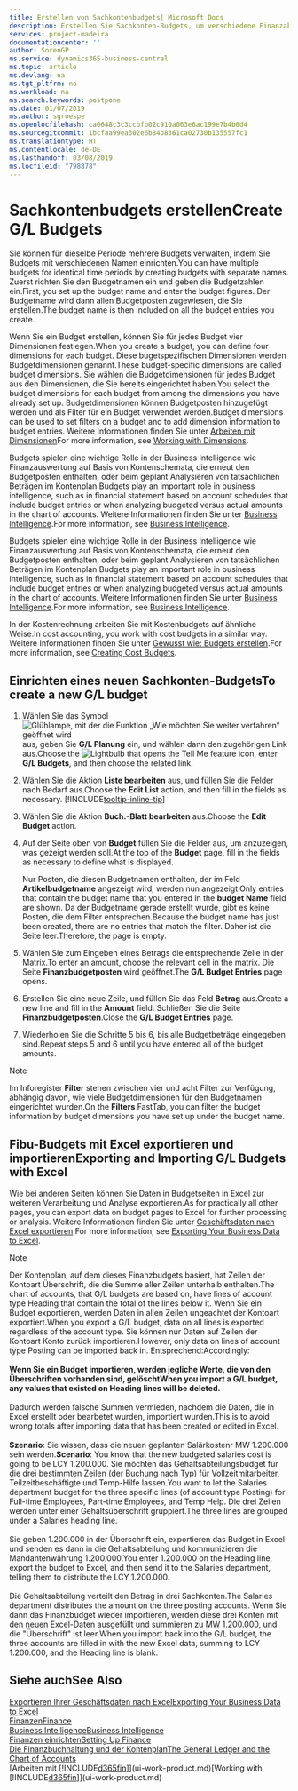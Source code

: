 ```yaml
---
title: Erstellen von Sachkontenbudgets| Microsoft Docs
description: Erstellen Sie Sachkonten-Budgets, um verschiedene Finanzaktivitäten zu prognostizieren und Dimensionen zu den einzelnen Intelligence-Zwecken zuzuordnen.
services: project-madeira
documentationcenter: ''
author: SorenGP
ms.service: dynamics365-business-central
ms.topic: article
ms.devlang: na
ms.tgt_pltfrm: na
ms.workload: na
ms.search.keywords: postpone
ms.date: 01/07/2019
ms.author: sgroespe
ms.openlocfilehash: ca0648c3c3ccbfb02c910a063e6ac199e7b4b6d4
ms.sourcegitcommit: 1bcfaa99ea302e6b84b8361ca02730b135557fc1
ms.translationtype: HT
ms.contentlocale: de-DE
ms.lasthandoff: 03/08/2019
ms.locfileid: "798878"
---
```

# <a name="create-gl-budgets"></a><span data-ttu-id="492e0-103">Sachkontenbudgets erstellen</span><span class="sxs-lookup"><span data-stu-id="492e0-103">Create G/L Budgets</span></span>
<span data-ttu-id="492e0-104">Sie können für dieselbe Periode mehrere Budgets verwalten, indem Sie Budgets mit verschiedenen Namen einrichten.</span><span class="sxs-lookup"><span data-stu-id="492e0-104">You can have multiple budgets for identical time periods by creating budgets with separate names.</span></span> <span data-ttu-id="492e0-105">Zuerst richten Sie den Budgetnamen ein und geben die Budgetzahlen ein.</span><span class="sxs-lookup"><span data-stu-id="492e0-105">First, you set up the budget name and enter the budget figures.</span></span> <span data-ttu-id="492e0-106">Der Budgetname wird dann allen Budgetposten zugewiesen, die Sie erstellen.</span><span class="sxs-lookup"><span data-stu-id="492e0-106">The budget name is then included on all the budget entries you create.</span></span>  

 <span data-ttu-id="492e0-107">Wenn Sie ein Budget erstellen, können Sie für jedes Budget vier Dimensionen festlegen.</span><span class="sxs-lookup"><span data-stu-id="492e0-107">When you create a budget, you can define four dimensions for each budget.</span></span> <span data-ttu-id="492e0-108">Diese bugetspezifischen Dimensionen werden Budgetdimensionen genannt.</span><span class="sxs-lookup"><span data-stu-id="492e0-108">These budget-specific dimensions are called budget dimensions.</span></span> <span data-ttu-id="492e0-109">Sie wählen die Budgetdimensionen für jedes Budget aus den Dimensionen, die Sie bereits eingerichtet haben.</span><span class="sxs-lookup"><span data-stu-id="492e0-109">You select the budget dimensions for each budget from among the dimensions you have already set up.</span></span> <span data-ttu-id="492e0-110">Budgetdimensionen können Budgetposten hinzugefügt werden und als Filter für ein Budget verwendet werden.</span><span class="sxs-lookup"><span data-stu-id="492e0-110">Budget dimensions can be used to set filters on a budget and to add dimension information to budget entries.</span></span> <span data-ttu-id="492e0-111">Weitere Informationen finden Sie unter [Arbeiten mit Dimensionen](finance-dimensions.md)</span><span class="sxs-lookup"><span data-stu-id="492e0-111">For more information, see [Working with Dimensions](finance-dimensions.md).</span></span>

 <span data-ttu-id="492e0-112">Budgets spielen eine wichtige Rolle in der Business Intelligence wie Finanzauswertung auf Basis von Kontenschemata, die erneut den Budgetposten enthalten, oder beim geplant Analysieren von tatsächlichen Beträgen im Kontenplan.</span><span class="sxs-lookup"><span data-stu-id="492e0-112">Budgets play an important role in business intelligence, such as in financial statement based on account schedules that include budget entries or when analyzing budgeted versus actual amounts in the chart of accounts.</span></span> <span data-ttu-id="492e0-113">Weitere Informationen finden Sie unter [Business Intelligence](bi.md).</span><span class="sxs-lookup"><span data-stu-id="492e0-113">For more information, see [Business Intelligence](bi.md).</span></span>

 <span data-ttu-id="492e0-114">Budgets spielen eine wichtige Rolle in der Business Intelligence wie Finanzauswertung auf Basis von Kontenschemata, die erneut den Budgetposten enthalten, oder beim geplant Analysieren von tatsächlichen Beträgen im Kontenplan.</span><span class="sxs-lookup"><span data-stu-id="492e0-114">Budgets play an important role in business intelligence, such as in financial statement based on account schedules that include budget entries or when analyzing budgeted versus actual amounts in the chart of accounts.</span></span> <span data-ttu-id="492e0-115">Weitere Informationen finden Sie unter [Business Intelligence](bi.md).</span><span class="sxs-lookup"><span data-stu-id="492e0-115">For more information, see [Business Intelligence](bi.md).</span></span>

<span data-ttu-id="492e0-116">In der Kostenrechnung arbeiten Sie mit Kostenbudgets auf ähnliche Weise.</span><span class="sxs-lookup"><span data-stu-id="492e0-116">In cost accounting, you work with cost budgets in a similar way.</span></span> <span data-ttu-id="492e0-117">Weitere Informationen finden Sie unter [Gewusst wie: Budgets erstellen](finance-create-cost-budgets.md).</span><span class="sxs-lookup"><span data-stu-id="492e0-117">For more information, see [Creating Cost Budgets](finance-create-cost-budgets.md).</span></span>    

## <a name="to-create-a-new-gl-budget"></a><span data-ttu-id="492e0-118">Einrichten eines neuen Sachkonten-Budgets</span><span class="sxs-lookup"><span data-stu-id="492e0-118">To create a new G/L budget</span></span>  
1. <span data-ttu-id="492e0-119">Wählen Sie das Symbol ![Glühlampe, mit der die Funktion „Wie möchten Sie weiter verfahren“ geöffnet wird](media/ui-search/search_small.png "Wie möchten Sie weiter verfahren?") aus, geben Sie **G/L Planung** ein, und wählen dann den zugehörigen Link aus.</span><span class="sxs-lookup"><span data-stu-id="492e0-119">Choose the ![Lightbulb that opens the Tell Me feature](media/ui-search/search_small.png "Tell me what you want to do") icon, enter **G/L Budgets**, and then choose the related link.</span></span>  
2. <span data-ttu-id="492e0-120">Wählen Sie die Aktion **Liste bearbeiten** aus, und füllen Sie die Felder nach Bedarf aus.</span><span class="sxs-lookup"><span data-stu-id="492e0-120">Choose the **Edit List** action, and then fill in the fields as necessary.</span></span> [!INCLUDE[tooltip-inline-tip](includes/tooltip-inline-tip_md.md)]  
3. <span data-ttu-id="492e0-121">Wählen Sie die Aktion **Buch.-Blatt bearbeiten** aus.</span><span class="sxs-lookup"><span data-stu-id="492e0-121">Choose the **Edit Budget** action.</span></span>
4. <span data-ttu-id="492e0-122">Auf der Seite oben von **Budget** füllen Sie die Felder aus, um anzuzeigen, was gezeigt werden soll.</span><span class="sxs-lookup"><span data-stu-id="492e0-122">At the top of the **Budget** page, fill in the fields as necessary to define what is displayed.</span></span>  

    <span data-ttu-id="492e0-123">Nur Posten, die diesen Budgetnamen enthalten, der im Feld **Artikelbudgetname** angezeigt wird, werden nun angezeigt.</span><span class="sxs-lookup"><span data-stu-id="492e0-123">Only entries that contain the budget name that you entered in the **budget Name** field are shown.</span></span> <span data-ttu-id="492e0-124">Da der Budgetname gerade erstellt wurde, gibt es keine Posten, die dem Filter entsprechen.</span><span class="sxs-lookup"><span data-stu-id="492e0-124">Because the budget name has just been created, there are no entries that match the filter.</span></span> <span data-ttu-id="492e0-125">Daher ist die Seite leer.</span><span class="sxs-lookup"><span data-stu-id="492e0-125">Therefore, the page is empty.</span></span>  
5. <span data-ttu-id="492e0-126">Wählen Sie zum Eingeben eines Betrags die entsprechende Zelle in der Matrix.</span><span class="sxs-lookup"><span data-stu-id="492e0-126">To enter an amount, choose the relevant cell in the matrix.</span></span> <span data-ttu-id="492e0-127">Die Seite **Finanzbudgetposten** wird geöffnet.</span><span class="sxs-lookup"><span data-stu-id="492e0-127">The **G/L Budget Entries** page opens.</span></span>  
6. <span data-ttu-id="492e0-128">Erstellen Sie eine neue Zeile, und füllen Sie das Feld **Betrag** aus.</span><span class="sxs-lookup"><span data-stu-id="492e0-128">Create a new line and fill in the **Amount** field.</span></span> <span data-ttu-id="492e0-129">Schließen Sie die Seite **Finanzbudgetposten**.</span><span class="sxs-lookup"><span data-stu-id="492e0-129">Close the **G/L Budget Entries** page.</span></span>  
7. <span data-ttu-id="492e0-130">Wiederholen Sie die Schritte 5 bis 6, bis alle Budgetbeträge eingegeben sind.</span><span class="sxs-lookup"><span data-stu-id="492e0-130">Repeat steps 5 and 6 until you have entered all of the budget amounts.</span></span>  

> [!NOTE]  
>  <span data-ttu-id="492e0-131">Im Inforegister **Filter** stehen zwischen vier und acht Filter zur Verfügung, abhängig davon, wie viele Budgetdimensionen für den Budgetnamen eingerichtet wurden.</span><span class="sxs-lookup"><span data-stu-id="492e0-131">On the **Filters** FastTab, you can filter the budget information by budget dimensions you have set up under the budget name.</span></span>

## <a name="exporting-and-importing-gl-budgets-with-excel"></a><span data-ttu-id="492e0-132">Fibu-Budgets mit Excel exportieren und importieren</span><span class="sxs-lookup"><span data-stu-id="492e0-132">Exporting and Importing G/L Budgets with Excel</span></span>
<span data-ttu-id="492e0-133">Wie bei anderen Seiten können Sie Daten in Budgetseiten in Excel zur weiteren Verarbeitung und Analyse exportieren.</span><span class="sxs-lookup"><span data-stu-id="492e0-133">As for practically all other pages, you can export data on budget pages to Excel for further processing or analysis.</span></span> <span data-ttu-id="492e0-134">Weitere Informationen finden Sie unter [Geschäftsdaten nach Excel exportieren](about-export-data.md).</span><span class="sxs-lookup"><span data-stu-id="492e0-134">For more information, see [Exporting Your Business Data to Excel](about-export-data.md).</span></span>

> [!NOTE]
> <span data-ttu-id="492e0-135">Der Kontenplan, auf dem dieses Finanzbudgets basiert, hat Zeilen der Kontoart Überschrift, die die Summe aller Zeilen unterhalb enthalten.</span><span class="sxs-lookup"><span data-stu-id="492e0-135">The chart of accounts, that G/L budgets are based on, have lines of account type Heading that contain the total of the lines below it.</span></span> <span data-ttu-id="492e0-136">Wenn Sie ein Budget exportieren, werden Daten in allen Zeilen ungeachtet der Kontoart exportiert.</span><span class="sxs-lookup"><span data-stu-id="492e0-136">When you export a G/L budget, data on all lines is exported regardless of the account type.</span></span> <span data-ttu-id="492e0-137">Sie können nur Daten auf Zeilen der Kontoart Konto zurück importieren.</span><span class="sxs-lookup"><span data-stu-id="492e0-137">However, only data on lines of account type Posting can be imported back in.</span></span> <span data-ttu-id="492e0-138">Entsprechend:</span><span class="sxs-lookup"><span data-stu-id="492e0-138">Accordingly:</span></span> <br /><br /> <span data-ttu-id="492e0-139">**Wenn Sie ein Budget importieren, werden jegliche Werte, die von den Überschriften vorhanden sind, gelöscht**</span><span class="sxs-lookup"><span data-stu-id="492e0-139">**When you import a G/L budget, any values that existed on Heading lines will be deleted.**</span></span> <br /><br /> <span data-ttu-id="492e0-140">Dadurch werden falsche Summen vermieden, nachdem die Daten, die in Excel erstellt oder bearbetet wurden, importiert wurden.</span><span class="sxs-lookup"><span data-stu-id="492e0-140">This is to avoid wrong totals after importing data that has been created or edited in Excel.</span></span><br /><br /> <span data-ttu-id="492e0-141">**Szenario**: Sie wissen, dass die neuen geplanten Salärkostenr MW 1.200.000 sein werden.</span><span class="sxs-lookup"><span data-stu-id="492e0-141">**Scenario**: You know that the new budgeted salaries cost is going to be LCY 1.200.000.</span></span> <span data-ttu-id="492e0-142">Sie möchten das Gehaltsabteilungsbudget für die drei bestimmten Zeilen (der Buchung nach Typ) für Vollzeitmitarbeiter, Teilzeitbeschäftigte und Temp-Hilfe lassen.</span><span class="sxs-lookup"><span data-stu-id="492e0-142">You want to let the Salaries department budget for the three specific lines (of account type Posting) for Full-time Employees, Part-time Employees, and Temp Help.</span></span> <span data-ttu-id="492e0-143">Die drei Zeilen werden unter einer Gehaltsüberschrift gruppiert.</span><span class="sxs-lookup"><span data-stu-id="492e0-143">The three lines are grouped under a Salaries heading line.</span></span><br /><br /><span data-ttu-id="492e0-144">Sie geben 1.200.000 in der Überschrift ein, exportieren das Budget in Excel und senden es dann in die Gehaltsabteilung und kommunizieren die Mandantenwährung 1.200.000.</span><span class="sxs-lookup"><span data-stu-id="492e0-144">You enter 1.200.000 on the Heading line, export the budget to Excel, and then send it to the Salaries department, telling them to distribute the LCY 1.200.000.</span></span><br /><br /> <span data-ttu-id="492e0-145">Die Gehaltsabteilung verteilt den Betrag in drei Sachkonten.</span><span class="sxs-lookup"><span data-stu-id="492e0-145">The Salaries department distributes the amount on the three posting accounts.</span></span> <span data-ttu-id="492e0-146">Wenn Sie dann das Finanzbudget wieder importieren, werden diese drei Konten mit den neuen Excel-Daten ausgefüllt und summieren zu MW 1.200.000, und die "Überschrift" ist leer.</span><span class="sxs-lookup"><span data-stu-id="492e0-146">When you import back into the G/L budget, the three accounts are filled in with the new Excel data, summing to LCY 1.200.000, and the Heading line is blank.</span></span>

## <a name="see-also"></a><span data-ttu-id="492e0-147">Siehe auch</span><span class="sxs-lookup"><span data-stu-id="492e0-147">See Also</span></span>
[<span data-ttu-id="492e0-148">Exportieren Ihrer Geschäftsdaten nach Excel</span><span class="sxs-lookup"><span data-stu-id="492e0-148">Exporting Your Business Data to Excel</span></span>](about-export-data.md)  
[<span data-ttu-id="492e0-149">Finanzen</span><span class="sxs-lookup"><span data-stu-id="492e0-149">Finance</span></span>](finance.md)  
[<span data-ttu-id="492e0-150">Business Intelligence</span><span class="sxs-lookup"><span data-stu-id="492e0-150">Business Intelligence</span></span>](bi.md)  
[<span data-ttu-id="492e0-151">Finanzen einrichten</span><span class="sxs-lookup"><span data-stu-id="492e0-151">Setting Up Finance</span></span>](finance-setup-finance.md)  
[<span data-ttu-id="492e0-152">Die Finanzbuchhaltung und der Kontenplan</span><span class="sxs-lookup"><span data-stu-id="492e0-152">The General Ledger and the Chart of Accounts</span></span>](finance-general-ledger.md)  
<span data-ttu-id="492e0-153">[Arbeiten mit [!INCLUDE[d365fin](includes/d365fin_md.md)]](ui-work-product.md)</span><span class="sxs-lookup"><span data-stu-id="492e0-153">[Working with [!INCLUDE[d365fin](includes/d365fin_md.md)]](ui-work-product.md)</span></span>  
